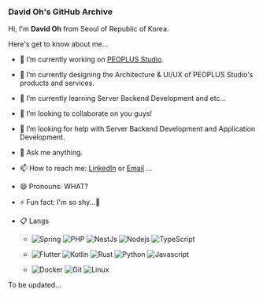### David Oh's GitHub Archive

Hi, I'm **David Oh** from Seoul of Republic of Korea.

Here's get to know about me...

- 🔭 I’m currently working on <a href="https://github.com/peoplus" target="_parent">PEOPLUS Studio</a>.
- 🎨 I’m currently designing the Architecture & UI/UX of PEOPLUS Studio's products and services.
- 🌱 I’m currently learning Server Backend Development and etc...
- 👯 I’m looking to collaborate on you guys!
- 🤔 I’m looking for help with Server Backend Development and Application Development.
- 💬 Ask me anything.
- 📫 How to reach me: <a href="https://www.linkedin.com/in/silverstone0603/">LinkedIn</a> or <a href="mailto:dalhooyn3@gmail.com">Email</a> ...
- 😄 Pronouns: WHAT?
- ⚡ Fun fact: I'm so shy...🤭

- 📋 Langs
  - <p><img alt="Spring" src="https://img.shields.io/badge/Spring-36DB33F?&style=flat-square&logo=Spring&logoColor=white" /> <img alt="PHP" src="https://img.shields.io/badge/-PHP-8993be?style=flat-square&logo=PHP&logoColor=white" /> <img alt="NestJs" src="https://img.shields.io/badge/-NestJs-ea2845?style=flat-square&logo=nestjs&logoColor=white" /> <img alt="Nodejs" src="https://img.shields.io/badge/-NodeJs-43853d?style=flat-square&logo=Node.js&logoColor=white" /> <img alt="TypeScript" src="https://img.shields.io/badge/-TypeScript-007ACC?style=flat-square&logo=typescript&logoColor=white" /></p>
  - <p><img alt="Flutter" src="https://img.shields.io/badge/-Flutter-03A9F4?style=flat-square&logo=flutter&logoColor=white" /> <img alt="Kotlin" src="https://img.shields.io/badge/Kotlin-0095D5?&style=flat-square&logo=kotlin&logoColor=white" /> <img alt="Rust" src="https://img.shields.io/badge/Rust-000000?style=flat-square&logo=rust&logoColor=white" /> <img alt="Python" src="https://img.shields.io/badge/Python-14354C?style=flat-square&logo=python&logoColor=white" /> <img alt="Javascript" src="https://img.shields.io/badge/JavaScript-F7DF1E?style=flat-square&logo=javascript&logoColor=black" /></p>
  - <p><img alt="Docker" src="https://img.shields.io/badge/-Docker-46a2f1?style=flat-square&logo=docker&logoColor=white" /> <img alt="Git" src="https://img.shields.io/badge/-Git-F05032?style=flat-square&logo=git&logoColor=white" /> <img alt="Linux" src="https://img.shields.io/badge/-Linux-FCC624?style=flat-square&logo=linux&logoColor=white" /></p>

To be updated...
